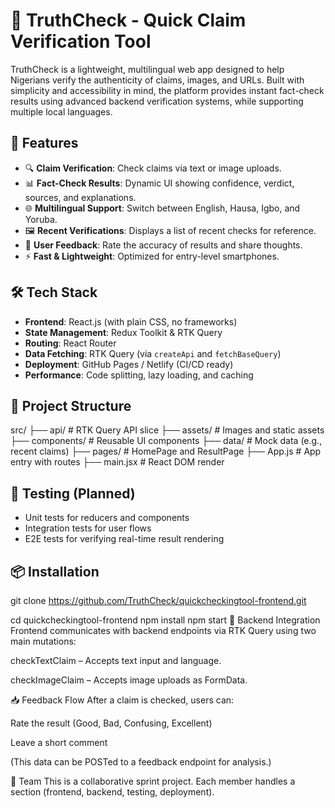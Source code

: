 # 🧠 TruthCheck - Quick Claim Verification Tool

TruthCheck is a lightweight, multilingual web app designed to help Nigerians verify the authenticity of claims, images, and URLs. Built with simplicity and accessibility in mind, the platform provides instant fact-check results using advanced backend verification systems, while supporting multiple local languages.

## 🚀 Features

- 🔍 **Claim Verification**: Check claims via text or image uploads.  
- 📊 **Fact-Check Results**: Dynamic UI showing confidence, verdict, sources, and explanations.
- 🌐 **Multilingual Support**: Switch between English, Hausa, Igbo, and Yoruba.
- 🖼️ **Recent Verifications**: Displays a list of recent checks for reference.
- 💬 **User Feedback**: Rate the accuracy of results and share thoughts.
- ⚡ **Fast & Lightweight**: Optimized for entry-level smartphones.

## 🛠️ Tech Stack

- **Frontend**: React.js (with plain CSS, no frameworks)
- **State Management**: Redux Toolkit & RTK Query
- **Routing**: React Router
- **Data Fetching**: RTK Query (via `createApi` and `fetchBaseQuery`)
- **Deployment**: GitHub Pages / Netlify (CI/CD ready)
- **Performance**: Code splitting, lazy loading, and caching

## 🧱 Project Structure

src/ ├── api/ # RTK Query API slice ├── assets/ # Images and static assets ├── components/ # Reusable UI components ├── data/ # Mock data (e.g., recent claims) ├── pages/ # HomePage and ResultPage ├── App.js # App entry with routes ├── main.jsx # React DOM render


## 🧪 Testing (Planned)

- Unit tests for reducers and components
- Integration tests for user flows
- E2E tests for verifying real-time result rendering

## 📦 Installation

git clone https://github.com/TruthCheck/quickcheckingtool-frontend.git

cd quickcheckingtool-frontend
npm install
npm start
🔗 Backend Integration
Frontend communicates with backend endpoints via RTK Query using two main mutations:

checkTextClaim – Accepts text input and language.

checkImageClaim – Accepts image uploads as FormData.

📥 Feedback Flow
After a claim is checked, users can:

Rate the result (Good, Bad, Confusing, Excellent)

Leave a short comment

(This data can be POSTed to a feedback endpoint for analysis.)

👥 Team
This is a collaborative sprint project. Each member handles a section (frontend, backend, testing, deployment). 

